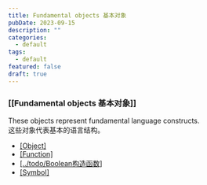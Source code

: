 ```yaml
---
title: Fundamental objects 基本对象
pubDate: 2023-09-15
description: ""
categories:
  - default
tags:
  - default
featured: false
draft: true
---
```

### [[Fundamental objects 基本对象]]

These objects represent fundamental language constructs.  
这些对象代表基本的语言结构。

- [[Object]](https://developer.mozilla.org/en-US/docs/Web/JavaScript/Reference/Global_Objects/Object)
- [[Function]](https://developer.mozilla.org/en-US/docs/Web/JavaScript/Reference/Global_Objects/Function)
- [[../todo/Boolean构造函数]](https://developer.mozilla.org/en-US/docs/Web/JavaScript/Reference/Global_Objects/Boolean)
- [[Symbol]](https://developer.mozilla.org/en-US/docs/Web/JavaScript/Reference/Global_Objects/Symbol)